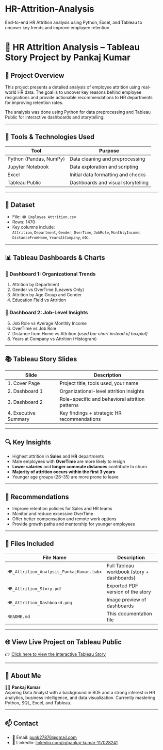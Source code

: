 # HR-Attrition-Analysis
End-to-end HR Attrition analysis using Python, Excel, and Tableau to uncover key trends and improve employee retention.
# 📘 HR Attrition Analysis – Tableau Story Project by Pankaj Kumar

## 🧠 Project Overview
This project presents a detailed analysis of employee attrition using real-world HR data. The goal is to uncover key reasons behind employee resignations and provide actionable recommendations to HR departments for improving retention rates.

The analysis was done using Python for data preprocessing and Tableau Public for interactive dashboards and storytelling.

---

## 🔧 Tools & Technologies Used

| Tool                  | Purpose                          |
|-----------------------|----------------------------------|
| Python (Pandas, NumPy) | Data cleaning and preprocessing |
| Jupyter Notebook       | Data exploration and scripting  |
| Excel                  | Initial data formatting and checks |
| Tableau Public         | Dashboards and visual storytelling |

---

## 📁 Dataset

- File: `HR Employee Attrition.csv`
- Rows: 1470
- Key columns include:  
  `Attrition`, `Department`, `Gender`, `OverTime`, `JobRole`, `MonthlyIncome`, `DistanceFromHome`, `YearsAtCompany`, etc.

---

## 📊 Tableau Dashboards & Charts

### 📌 Dashboard 1: Organizational Trends
1. Attrition by Department  
2. Gender vs OverTime (Leavers Only)  
3. Attrition by Age Group and Gender  
4. Education Field vs Attrition  

### 📌 Dashboard 2: Job-Level Insights
5. Job Role vs Average Monthly Income  
6. OverTime vs Job Role  
7. Distance from Home vs Attrition *(used bar chart instead of boxplot)*  
8. Years at Company vs Attrition (Histogram)  

---

## 📚 Tableau Story Slides

| Slide | Description |
|-------|-------------|
| 1. Cover Page | Project title, tools used, your name |
| 2. Dashboard 1 | Organizational-level attrition insights |
| 3. Dashboard 2 | Role-specific and behavioral attrition patterns |
| 4. Executive Summary | Key findings + strategic HR recommendations |

---

## 🔍 Key Insights

- Highest attrition in **Sales** and **HR** departments  
- Male employees with **OverTime** are more likely to resign  
- **Lower salaries** and **longer commute distances** contribute to churn  
- **Majority of attrition occurs within the first 3 years**  
- Younger age groups (26–35) are more prone to leave  

---

## 🧩 Recommendations

- Improve retention policies for Sales and HR teams  
- Monitor and reduce excessive OverTime  
- Offer better compensation and remote work options  
- Provide growth paths and mentorship for younger employees  

---

## 📂 Files Included

| File Name | Description |
|-----------|-------------|
| `HR_Attrition_Analysis_PankajKumar.twbx` | Full Tableau workbook (story + dashboards) |
| `HR_Attrition_Story.pdf` | Exported PDF version of the story |
| `HR_Attrition_Dashboard.png` | Image preview of dashboards |
| `README.md` | This documentation file |

---

## 🌐 View Live Project on Tableau Public

👉 [Click here to view the interactive Tableau Story](https://public.tableau.com/app/profile/pankaj.kumar6330/viz/project_17543045930770/Story1?publish=yes)

---

## 📌 About Me

👨‍💼 **Pankaj Kumar**  
Aspiring Data Analyst with a background in BDE and a strong interest in HR analytics, business intelligence, and data visualization. Currently mastering Python, SQL, Excel, and Tableau.

---

## 📫 Contact

- 📧 Email: punk27876@gmail.com  
- 💼 LinkedIn: [linkedin.com/in/pankaj-kumar-117028241](https://www.linkedin.com/in/pankaj-kumar-117028241/)

